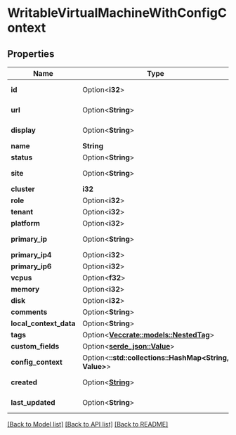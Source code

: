 # WritableVirtualMachineWithConfigContext

## Properties

Name | Type | Description | Notes
------------ | ------------- | ------------- | -------------
**id** | Option<**i32**> |  | [optional][readonly]
**url** | Option<**String**> |  | [optional][readonly]
**display** | Option<**String**> |  | [optional][readonly]
**name** | **String** |  | 
**status** | Option<**String**> |  | [optional]
**site** | Option<**String**> |  | [optional][readonly]
**cluster** | **i32** |  | 
**role** | Option<**i32**> |  | [optional]
**tenant** | Option<**i32**> |  | [optional]
**platform** | Option<**i32**> |  | [optional]
**primary_ip** | Option<**String**> |  | [optional][readonly]
**primary_ip4** | Option<**i32**> |  | [optional]
**primary_ip6** | Option<**i32**> |  | [optional]
**vcpus** | Option<**f32**> |  | [optional]
**memory** | Option<**i32**> |  | [optional]
**disk** | Option<**i32**> |  | [optional]
**comments** | Option<**String**> |  | [optional]
**local_context_data** | Option<**String**> |  | [optional]
**tags** | Option<[**Vec<crate::models::NestedTag>**](NestedTag.md)> |  | [optional]
**custom_fields** | Option<[**serde_json::Value**](.md)> |  | [optional]
**config_context** | Option<**::std::collections::HashMap<String, Value>**> |  | [optional][readonly]
**created** | Option<[**String**](string.md)> |  | [optional][readonly]
**last_updated** | Option<**String**> |  | [optional][readonly]

[[Back to Model list]](../README.md#documentation-for-models) [[Back to API list]](../README.md#documentation-for-api-endpoints) [[Back to README]](../README.md)


